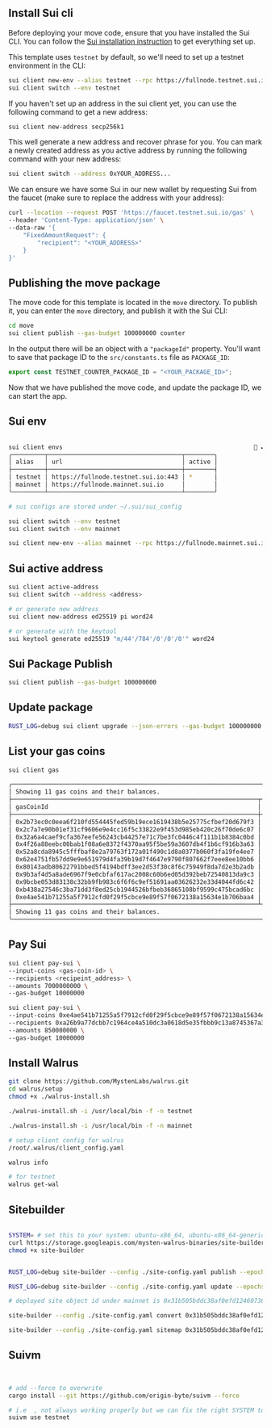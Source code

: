## Install Sui cli

Before deploying your move code, ensure that you have installed the Sui CLI. You
can follow the [Sui installation instruction](https://docs.sui.io/build/install)
to get everything set up.

This template uses `testnet` by default, so we'll need to set up a testnet
environment in the CLI:

```bash
sui client new-env --alias testnet --rpc https://fullnode.testnet.sui.io:443
sui client switch --env testnet
```

If you haven't set up an address in the sui client yet, you can use the
following command to get a new address:

```bash
sui client new-address secp256k1
```

This well generate a new address and recover phrase for you. You can mark a
newly created address as you active address by running the following command
with your new address:

```bash
sui client switch --address 0xYOUR_ADDRESS...
```

We can ensure we have some Sui in our new wallet by requesting Sui from the
faucet (make sure to replace the address with your address):

```bash
curl --location --request POST 'https://faucet.testnet.sui.io/gas' \
--header 'Content-Type: application/json' \
--data-raw '{
    "FixedAmountRequest": {
        "recipient": "<YOUR_ADDRESS>"
    }
}'
```

## Publishing the move package

The move code for this template is located in the `move` directory. To publish
it, you can enter the `move` directory, and publish it with the Sui CLI:

```bash
cd move
sui client publish --gas-budget 100000000 counter
```

In the output there will be an object with a `"packageId"` property. You'll want
to save that package ID to the `src/constants.ts` file as `PACKAGE_ID`:

```ts
export const TESTNET_COUNTER_PACKAGE_ID = "<YOUR_PACKAGE_ID>";
```

Now that we have published the move code, and update the package ID, we can
start the app.

## Sui env
```bash

sui client envs                                                      ✔  13s 
╭─────────┬─────────────────────────────────────┬────────╮
│ alias   │ url                                 │ active │
├─────────┼─────────────────────────────────────┼────────┤
│ testnet │ https://fullnode.testnet.sui.io:443 │ *      │
│ mainnet │ https://fullnode.mainnet.sui.io     │        │
╰─────────┴─────────────────────────────────────┴────────╯

# sui configs are stored under ~/.sui/sui_config

sui client switch --env testnet
sui client switch --env mainnet

sui client new-env --alias mainnet --rpc https://fullnode.mainnet.sui.io
```


## Sui active address
```bash
sui client active-address
sui client switch --address <address>

# or generate new address
sui client new-address ed25519 pi word24

# or generate with the keytool 
sui keytool generate ed25519 "m/44'/784'/0'/0'/0'" word24

```

## Sui Package Publish 
```bash
sui client publish --gas-budget 100000000
```

## Update package
```bash
RUST_LOG=debug sui client upgrade --json-errors --gas-budget 100000000 --upgrade-capability  <UpgradeCapID> .
```

## List your gas coins 
```bash
sui client gas

╭────────────────────────────────────────────────────────────────────────────────────────────────────────────╮
│ Showing 11 gas coins and their balances.                                                                   │
├────────────────────────────────────────────────────────────────────┬────────────────────┬──────────────────┤
│ gasCoinId                                                          │ mistBalance (MIST) │ suiBalance (SUI) │
├────────────────────────────────────────────────────────────────────┼────────────────────┼──────────────────┤
│ 0x2b73ec0c0eea6f210fd554445fed59b19ece1619438b5e25775cfbef20d679f3 │ 92779336           │ 0.09             │
│ 0x2c7a7e90b01ef31cf9606e9e4cc16f5c33822e9f453d985eb420c26f70de6c07 │ 36066236           │ 0.03             │
│ 0x32a6a4caef9cfa367eefe56243cb44257e71c7be3fc0446c4f111b1b8384c0bd │ 21037972           │ 0.02             │
│ 0x4f26a88eebc00bab1f08a6e8372f4370aa95f5be59a3607db4f1b6cf916b3a63 │ 560001928          │ 0.56             │
│ 0x52a8cda8945c5fffbaf8e2a79763f172a01f490c1d8a0377b060f3fa19fe4ee7 │ 281773916          │ 0.28             │
│ 0x62e4751fb57dd9e9e651979d4fa39b19d7f4647e9790f807662f7eee8ee10bb6 │ 979947120          │ 0.97             │
│ 0x80143adb80622791bbed5f4194bdff3ee2d53f30c8f6c75949f8da7d2e3b2adb │ 1000000000         │ 1.00             │
│ 0x9b3af4d5a8ade6967f9e0cbfaf617ac2008c60b6ed05d392beb72540813da9c3 │ 804231140          │ 0.80             │
│ 0x9bcbe053d83138c32bb9fb983c6f6f6c9ef51691aa03626232e33d4044fd6c42 │ 1000000000         │ 1.00             │
│ 0xb438a27546c3ba71dd3f8ed25cb1944526bfbeb36865108bf9599c475bcad6bc │ 997889800          │ 0.99             │
│ 0xe4ae541b71255a5f7912cfd0f29f5cbce9e89f57f0672138a15634e1b706baa4 │ 1000000000         │ 1.00             │
├────────────────────────────────────────────────────────────────────┴────────────────────┴──────────────────┤
│ Showing 11 gas coins and their balances.                                                                   │
╰────────────────────────────────────────────────────────────────────────────────────────────────────────────╯

```

## Pay Sui
```bash
sui client pay-sui \
--input-coins <gas-coin-id> \
--recipients <recipeint_address> \
--amounts 7000000000 \
--gas-budget 10000000

sui client pay-sui \
--input-coins 0xe4ae541b71255a5f7912cfd0f29f5cbce9e89f57f0672138a15634e1b706baa4 \
--recipients 0xa26b9a77dcbb7c1964ce4a510dc3a0618d5e35fbbb9c13a8745367a3506bf0fd \
--amounts 850000000 \
--gas-budget 10000000
```

## Install Walrus
```bash
git clone https://github.com/MystenLabs/walrus.git 
cd walrus/setup
chmod +x ./walrus-install.sh

./walrus-install.sh -i /usr/local/bin -f -n testnet

./walrus-install.sh -i /usr/local/bin -f -n mainnet

# setup client config for walrus 
/root/.walrus/client_config.yaml

walrus info

# for testnet
walrus get-wal

```


## Sitebuilder

```bash

SYSTEM= # set this to your system: ubuntu-x86_64, ubuntu-x86_64-generic, macos-x86_64, macos-arm64, windows-x86_64.exe
curl https://storage.googleapis.com/mysten-walrus-binaries/site-builder-testnet-latest-$SYSTEM -o site-builder
chmod +x site-builder

```


```bash

RUST_LOG=debug site-builder --config ./site-config.yaml publish --epochs 2 --ws-resources ./ws-resources.json ./dist

RUST_LOG=debug site-builder --config ./site-config.yaml update --epochs 2 --ws-resources ./ws-resources.json ./dist 0x31b505bddc38af0efd12460730c700c0e9e22e18c675bbb43981214485c10043

# deployed site object id under mainnet is 0x31b505bddc38af0efd12460730c700c0e9e22e18c675bbb43981214485c10043

site-builder --config ./site-config.yaml convert 0x31b505bddc38af0efd12460730c700c0e9e22e18c675bbb43981214485c10043

site-builder --config ./site-config.yaml sitemap 0x31b505bddc38af0efd12460730c700c0e9e22e18c675bbb43981214485c10043

```

## Suivm 

```bash


# add --force to overwrite
cargo install --git https://github.com/origin-byte/suivm --force

# i.e  , not always working properly but we can fix the right SYSTEM to use ...
suivm use testnet

```